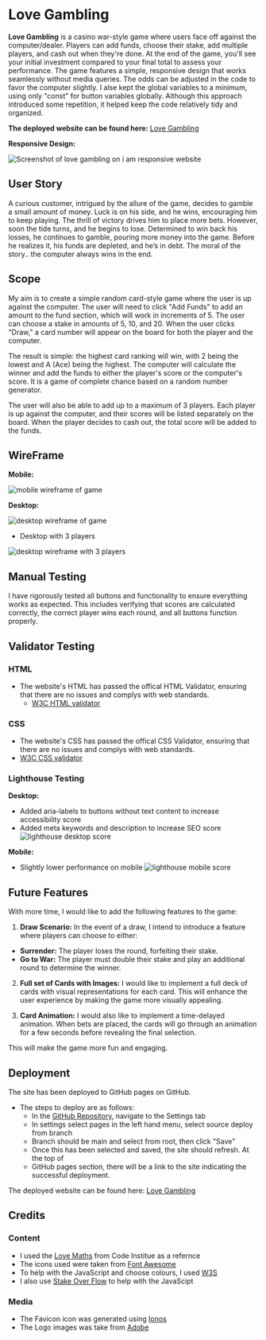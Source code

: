 # Love Gambling

**Love Gambling** is a casino war-style game where users face off against the computer/dealer. Players can add funds, choose their stake, add multiple players, and cash out when they're done. At the end of the game, you'll see your initial investment compared to your final total to assess your performance. The game features a simple, responsive design that works seamlessly without media queries. The odds can be adjusted in the code to favor the computer slightly. I alse kept the global variables to a minimum, using only "const" for button variables globally. Although this approach introduced some repetition, it helped keep the code relatively tidy and organized.

**The deployed website can be found here:** [Love Gambling](https://andyv773.github.io/random-game/)

**Responsive Design:**

![Screenshot of love gambling on i am responsive website](assets/images/responsive.png)

## User Story

A curious customer, intrigued by the allure of the game, decides to gamble a small amount of money. Luck is on his side, and he wins, encouraging him to keep playing. The thrill of victory drives him to place more bets. However, soon the tide turns, and he begins to lose. Determined to win back his losses, he continues to gamble, pouring more money into the game. Before he realizes it, his funds are depleted, and he’s in debt. The moral of the story.. the computer always wins in the end.


## Scope

My aim is to create a simple random card-style game where the user is up against the computer. The user will need to click "Add Funds" to add an amount to the fund section, which will work in increments of 5. The user can choose a stake in amounts of 5, 10, and 20. When the user clicks "Draw," a card number will appear on the board for both the player and the computer.

The result is simple: the highest card ranking will win, with 2 being the lowest and A (Ace) being the highest. The computer will calculate the winner and add the funds to either the player's score or the computer's score. It is a game of complete chance based on a random number generator.

The user will also be able to add up to a maximum of 3 players. Each player is up against the computer, and their scores will be listed separately on the board. When the player decides to cash out, the total score will be added to the funds.

## WireFrame
**Mobile:** 

![mobile wireframe of game](assets/images/wireframe-phone.png)

**Desktop:**

![desktop wireframe of game](assets/images/destop.png)

- Desktop with 3 players

![desktop wireframe with 3 players](assets/images/desktop-3-players.png)

## Manual Testing

I have rigorously tested all buttons and functionality to ensure everything works as expected. This includes verifying that scores are calculated correctly, the correct player wins each round, and all buttons function properly.

## Validator Testing
### HTML
- The website's HTML has passed the offical HTML Validator, ensuring that there are no issues and complys with web standards.
  - [W3C HTML validator](https://validator.w3.org/nu/?doc=https%3A%2F%2Fandyv773.github.io%2Frandom-game%2F)

### CSS
- The website's CSS has passed the offical CSS Validator, ensuring that there are no issues and complys with web standards.
- [W3C CSS validator](https://jigsaw.w3.org/css-validator/validator?uri=https%3A%2F%2Fandyv773.github.io%2Frandom-game%2F&profile=css3svg&usermedium=all&warning=1&vextwarning=&lang=en)

### Lighthouse Testing
**Desktop:**
- Added aria-labels to buttons without text content to increase accessibility score
- Added meta keywords and description to increase SEO score
![lighthouse desktop score](assets/images/lhouse%20desktop.png)

**Mobile:**
- Slightly lower performance on mobile
![lighthouse mobile score](assets/images/lhouse%20mobile.png)

## Future Features

With more time, I would like to add the following features to the game:

1. **Draw Scenario:**
In the event of a draw, I intend to introduce a feature where players can choose to either:
- **Surrender:** The player loses the round, forfeiting their stake.
- **Go to War:** The player must double their stake and play an additional round to determine the winner. 

2. **Full set of Cards with Images:**
I would like to implement a full deck of cards with visual representations for each card. This will enhance the user experience by making the game more visually appealing.

3. **Card Animation:**
I would also like to implement a time-delayed animation. When bets are placed, the cards will go through an animation for a few seconds before revealing the final selection.

This will make the game more fun and engaging.

## Deployment

The site has been deployed to GitHub pages on GitHub.

- The steps to deploy are as follows:
  - In the [GitHub Repository](https://github.com/AndyV773/random-game), navigate to the Settings tab
  - In settings select pages in the left hand menu, select source deploy from branch
  - Branch should be main and select from root, then click "Save"
  - Once this has been selected and saved, the site should refresh. At the top of
  - GitHub pages section, there will be a link to the site indicating the successful deployment.

The deployed website can be found here: [Love Gambling](https://andyv773.github.io/random-game/)

## Credits
### Content

- I used the [Love Maths](https://github.com/Code-Institute-Solutions/readme-love-maths) from Code Institue as a refernce
- The icons used were taken from [Font Awesome](https://fontawesome.com/)
- To help with the JavaScript and choose colours, I used [W3S](https://www.w3schools.com/)
- I also use [Stake Over Flow](https://stackoverflow.com/) to help with the JavaScipt

### Media

- The Favicon icon was generated using [Ionos](https://www.ionos.co.uk/tools/favicon-generator)
- The Logo images was take from [Adobe](https://stock.adobe.com/search/images?k=playing+card+logo&asset_id=96484510)